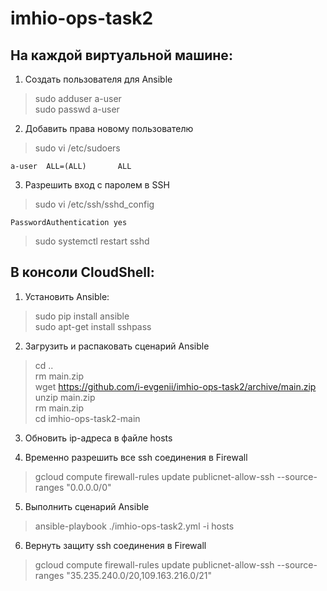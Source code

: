 # imhio-ops-task2

## На каждой виртуальной машине:

1. Создать пользователя для Ansible
> sudo adduser a-user <br>
> sudo passwd a-user

2. Добавить права новому пользователю
> sudo vi /etc/sudoers
```
a-user  ALL=(ALL)       ALL
```

3. Разрешить вход с паролем в SSH
> sudo vi /etc/ssh/sshd_config
```
PasswordAuthentication yes
```

> sudo systemctl restart sshd

## В консоли CloudShell:
1. Установить Ansible:
> sudo pip install ansible <br>
> sudo apt-get install sshpass


2. Загрузить и распаковать сценарий Ansible
> cd .. <br>
> rm main.zip <br>
> wget https://github.com/i-evgenii/imhio-ops-task2/archive/main.zip <br>
> unzip main.zip <br>
> rm main.zip <br>
> cd imhio-ops-task2-main

3. Обновить ip-адреса в файле hosts

4. Временно разрешить все ssh соединения в Firewall
> gcloud compute firewall-rules update publicnet-allow-ssh --source-ranges "0.0.0.0/0"

5. Выполнить сценарий Ansible
> ansible-playbook ./imhio-ops-task2.yml -i hosts

6. Вернуть защиту ssh соединения в Firewall
> gcloud compute firewall-rules update publicnet-allow-ssh --source-ranges "35.235.240.0/20,109.163.216.0/21"

